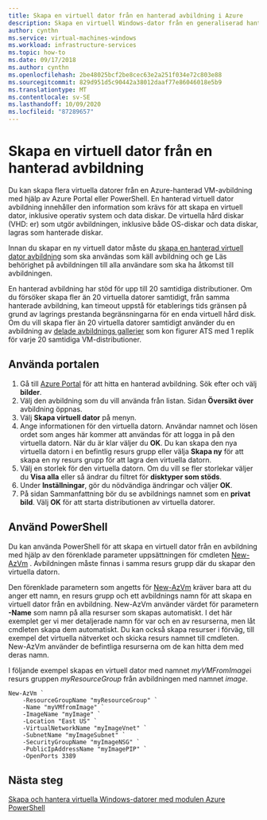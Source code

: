 ```yaml
---
title: Skapa en virtuell dator från en hanterad avbildning i Azure
description: Skapa en virtuell Windows-dator från en generaliserad hanterad avbildning med Azure PowerShell eller portalen.
author: cynthn
ms.service: virtual-machines-windows
ms.workload: infrastructure-services
ms.topic: how-to
ms.date: 09/17/2018
ms.author: cynthn
ms.openlocfilehash: 2be48025bcf2be8cec63e2a251f034e72c803e88
ms.sourcegitcommit: 829d951d5c90442a38012daaf77e86046018e5b9
ms.translationtype: MT
ms.contentlocale: sv-SE
ms.lasthandoff: 10/09/2020
ms.locfileid: "87289657"
---
```

# <a name="create-a-vm-from-a-managed-image"></a>Skapa en virtuell dator från en hanterad avbildning

Du kan skapa flera virtuella datorer från en Azure-hanterad VM-avbildning med hjälp av Azure Portal eller PowerShell. En hanterad virtuell dator avbildning innehåller den information som krävs för att skapa en virtuell dator, inklusive operativ system och data diskar. De virtuella hård diskar (VHD: er) som utgör avbildningen, inklusive både OS-diskar och data diskar, lagras som hanterade diskar. 

Innan du skapar en ny virtuell dator måste du [skapa en hanterad virtuell dator avbildning](capture-image-resource.md) som ska användas som käll avbildning och ge Läs behörighet på avbildningen till alla användare som ska ha åtkomst till avbildningen. 

En hanterad avbildning har stöd för upp till 20 samtidiga distributioner. Om du försöker skapa fler än 20 virtuella datorer samtidigt, från samma hanterade avbildning, kan timeout uppstå för etablerings tids gränsen på grund av lagrings prestanda begränsningarna för en enda virtuell hård disk. Om du vill skapa fler än 20 virtuella datorer samtidigt använder du en avbildning av [delade avbildnings gallerier](shared-image-galleries.md) som kon figurer ATS med 1 replik för varje 20 samtidiga VM-distributioner.

## <a name="use-the-portal"></a>Använda portalen

1. Gå till [Azure Portal](https://portal.azure.com) för att hitta en hanterad avbildning. Sök efter och välj **bilder**.
3. Välj den avbildning som du vill använda från listan. Sidan **Översikt över** avbildning öppnas.
4. Välj **Skapa virtuell dator** på menyn.
5. Ange informationen för den virtuella datorn. Användar namnet och lösen ordet som anges här kommer att användas för att logga in på den virtuella datorn. När du är klar väljer du **OK**. Du kan skapa den nya virtuella datorn i en befintlig resurs grupp eller välja **Skapa ny** för att skapa en ny resurs grupp för att lagra den virtuella datorn.
6. Välj en storlek för den virtuella datorn. Om du vill se fler storlekar väljer du **Visa alla** eller så ändrar du filtret för **disktyper som stöds**. 
7. Under **Inställningar**, gör du nödvändiga ändringar och väljer **OK**. 
8. På sidan Sammanfattning bör du se avbildnings namnet som en **privat bild**. Välj **OK** för att starta distributionen av virtuella datorer.


## <a name="use-powershell"></a>Använd PowerShell

Du kan använda PowerShell för att skapa en virtuell dator från en avbildning med hjälp av den förenklade parameter uppsättningen för cmdleten [New-AzVm](/powershell/module/az.compute/new-azvm) . Avbildningen måste finnas i samma resurs grupp där du skapar den virtuella datorn.

 

Den förenklade parametern som angetts för [New-AzVm](/powershell/module/az.compute/new-azvm) kräver bara att du anger ett namn, en resurs grupp och ett avbildnings namn för att skapa en virtuell dator från en avbildning. New-AzVm använder värdet för parametern **-Name** som namn på alla resurser som skapas automatiskt. I det här exemplet ger vi mer detaljerade namn för var och en av resurserna, men låt cmdleten skapa dem automatiskt. Du kan också skapa resurser i förväg, till exempel det virtuella nätverket och skicka resurs namnet till cmdleten. New-AzVm använder de befintliga resurserna om de kan hitta dem med deras namn.

I följande exempel skapas en virtuell dator med namnet *myVMFromImage*i resurs gruppen *myResourceGroup* från avbildningen med namnet *image*. 


```azurepowershell-interactive
New-AzVm `
    -ResourceGroupName "myResourceGroup" `
    -Name "myVMfromImage" `
    -ImageName "myImage" `
    -Location "East US" `
    -VirtualNetworkName "myImageVnet" `
    -SubnetName "myImageSubnet" `
    -SecurityGroupName "myImageNSG" `
    -PublicIpAddressName "myImagePIP" `
    -OpenPorts 3389
```



## <a name="next-steps"></a>Nästa steg
[Skapa och hantera virtuella Windows-datorer med modulen Azure PowerShell](tutorial-manage-vm.md?toc=%2fazure%2fvirtual-machines%2fwindows%2ftoc.json)
